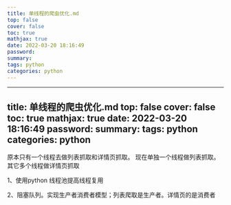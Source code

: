 ```yaml
---
title: 单线程的爬虫优化.md
top: false
cover: false
toc: true
mathjax: true
date: 2022-03-20 18:16:49
password:
summary:
tags: python
categories: python
---
```

---
title: 单线程的爬虫优化.md
top: false
cover: false
toc: true
mathjax: true
date: 2022-03-20 18:16:49
password:
summary:
tags: python
categories: python
---
原本只有一个线程去做列表抓取和详情页抓取。
现在单独一个线程做列表抓取。其它多个线程做详情页抓取


1、使用python 线程池提高线程复用

2、阻塞队列。实现生产者消费者模型；列表爬取是生产者。详情页的是消费者
